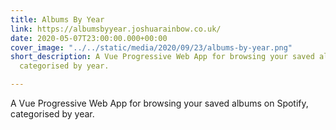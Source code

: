 ```yaml
---
title: Albums By Year
link: https://albumsbyyear.joshuarainbow.co.uk/
date: 2020-05-07T23:00:00.000+00:00
cover_image: "../../static/media/2020/09/23/albums-by-year.png"
short_description: A Vue Progressive Web App for browsing your saved albums on Spotify,
  categorised by year.

---
```

A Vue Progressive Web App for browsing your saved albums on Spotify, categorised by year.